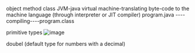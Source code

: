 object
method
class
JVM-java virtual machine-translating byte-code to the machine language (through interpreter or JIT compiler)
  program.java ----compiling----program.class

primitive types
![image](https://user-images.githubusercontent.com/109948257/182167136-08b2b214-cfa3-4d1d-9ce1-e20ad3228b42.png)

doubel (default type for numbers with a decimal)
